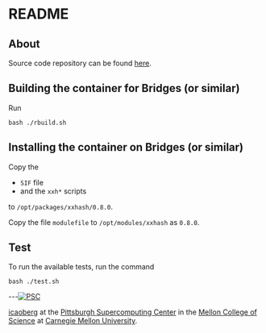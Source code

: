 # README

## About
Source code repository can be found [here](https://github.com/Cyan4973/xxHash).

## Building the container for Bridges (or similar)
Run

```
bash ./rbuild.sh
```

## Installing the container on Bridges (or similar)
Copy the

* `SIF` file
* and the `xxh*` scripts

to `/opt/packages/xxhash/0.8.0`.

Copy the file `modulefile` to `/opt/modules/xxhash` as `0.8.0`.

## Test
To run the available tests, run the command

```
bash ./test.sh
```

---[![PSC](http://www.andrew.cmu.edu/user/icaoberg/images/logos/psc.png)](http://www.psc.edu)

[icaoberg](http://www.andrew.cmu.edu/~icaoberg) at the [Pittsburgh Supercomputing Center](http://www.psc.edu) in the [Mellon College of Science](https://www.cmu.edu/mcs/) at [Carnegie Mellon University](http://www.cmu.edu).
